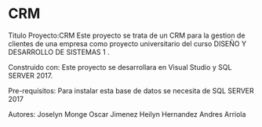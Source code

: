 # CRM
Titulo Proyecto:CRM
Este proyecto se trata de un CRM para la gestion de clientes de una empresa como proyecto universitario del curso DISEÑO Y DESARROLLO DE SISTEMAS 1 .

Construido con: Este proyecto se desarrollara en Visual Studio y SQL SERVER 2017.

Pre-requisitos:
Para instalar esta base de datos se necesita de SQL SERVER 2017

Autores:
Joselyn Monge
Oscar Jimenez
Heilyn Hernandez
Andres Arriola

